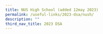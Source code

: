 ```yaml
---
title: NUS High School (added 12may 2023)
permalink: /useful-links/2023-dsa/nush/
description: ""
third_nav_title: 2023 DSA
---
```

